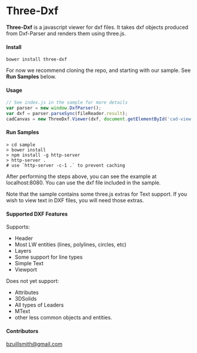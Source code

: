 
# Three-Dxf

**Three-Dxf** is a javascript viewer for dxf files. It takes dxf objects produced from Dxf-Parser and renders them using
 three.js.

#### Install
```
bower install three-dxf
```

For now we recommend cloning the repo, and starting with our sample. See **Run Samples** below.

#### Usage
```javascript
// See index.js in the sample for more details
var parser = new window.DxfParser();
var dxf = parser.parseSync(fileReader.result);
cadCanvas = new ThreeDxf.Viewer(dxf, document.getElementById('cad-view'), 400, 400);
```

#### Run Samples
```
> cd sample
> bower install
> npm install -g http-server
> http-server .
# use `http-server -c-1 .` to prevent caching
```

After performing the steps above, you can see the example at localhost:8080. You can use the dxf file included in the sample.

Note that the sample contains some three.js extras for Text support. If you wish to view text in DXF files, you will need those extras.

#### Supported DXF Features
Supports:
* Header
* Most LW entities (lines, polylines, circles, etc)
* Layers
* Some support for line types
* Simple Text
* Viewport
 
Does not yet support:
* Attributes
* 3DSolids
* All types of Leaders
* MText
* other less common objects and entities.

#### Contributors
bzuillsmith@gmail.com
